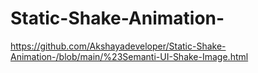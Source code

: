 # Static-Shake-Animation-
https://github.com/Akshayadeveloper/Static-Shake-Animation-/blob/main/%23Semanti-UI-Shake-Image.html
